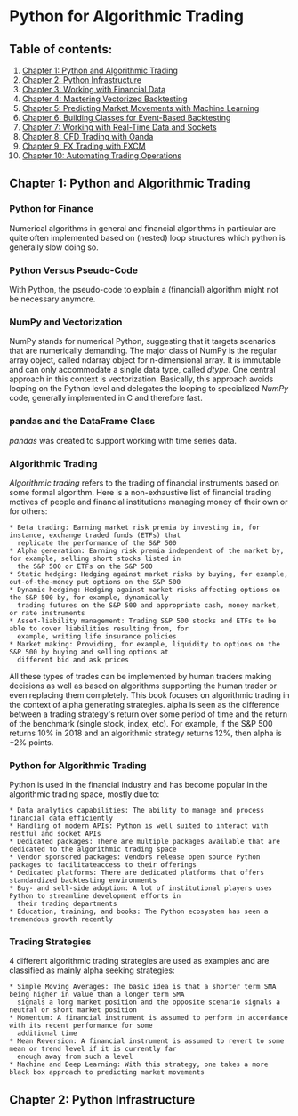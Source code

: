 # Python for Algorithmic Trading

## Table of contents:

1. [Chapter 1: Python and Algorithmic Trading](#Chapter1)
2. [Chapter 2: Python Infrastructure](#Chapter2)
3. [Chapter 3: Working with Financial Data](#Chapter3)
4. [Chapter 4: Mastering Vectorized Backtesting](#Chapter4)
5. [Chapter 5: Predicting Market Movements with Machine Learning](#Chapter5)
6. [Chapter 6: Building Classes for Event-Based Backtesting](#Chapter6)
7. [Chapter 7: Working with Real-Time Data and Sockets](#Chapter7)
8. [Chapter 8: CFD Trading with Oanda](#Chapter8)
9. [Chapter 9: FX Trading with FXCM](#Chapter9)
10. [Chapter 10: Automating Trading Operations](#Chapter10)

## Chapter 1: Python and Algorithmic Trading<a name="Chapter1"></a>

### Python for Finance

Numerical algorithms in general and financial algorithms in particular are quite often implemented based on (nested)
loop structures which python is generally slow doing so.

### Python Versus Pseudo-Code

With Python, the pseudo-code to explain a (financial) algorithm might not be necessary anymore.

### NumPy and Vectorization

NumPy stands for numerical Python, suggesting that it targets scenarios that are numerically demanding. The major class
of NumPy is the regular array object, called ndarray object for n-dimensional array. It is immutable and can only
accommodate a single data type, called _dtype_. One central approach in this context is vectorization. Basically,
this approach avoids looping on the Python level and delegates the looping to specialized _NumPy_ code, generally
implemented in C and therefore fast.

### pandas and the DataFrame Class

_pandas_ was created to support working with time series data.

### Algorithmic Trading

_Algorithmic trading_  refers to the trading of financial instruments based on some formal algorithm. Here is a
non-exhaustive list of financial trading motives of people and financial institutions managing money of their own or for
others:

    * Beta trading: Earning market risk premia by investing in, for instance, exchange traded funds (ETFs) that 
      replicate the performance of the S&P 500
    * Alpha generation: Earning risk premia independent of the market by, for example, selling short stocks listed in 
      the S&P 500 or ETFs on the S&P 500
    * Static hedging: Hedging against market risks by buying, for example, out-of-the-money put options on the S&P 500
    * Dynamic hedging: Hedging against market risks affecting options on the S&P 500 by, for example, dynamically 
      trading futures on the S&P 500 and appropriate cash, money market, or rate instruments
    * Asset-liability management: Trading S&P 500 stocks and ETFs to be able to cover liabilities resulting from, for 
      example, writing life insurance policies
    * Market making: Providing, for example, liquidity to options on the S&P 500 by buying and selling options at 
      different bid and ask prices

All these types of trades can be implemented by human traders making decisions as well as based on algorithms supporting
the human trader or even replacing them completely.
This book focuses on algorithmic trading in the context of alpha generating strategies. alpha is seen as the difference
between a trading strategy's return over some period of time and the return of the benchmark (single stock, index, etc).
For example, if the S&P 500 returns 10% in 2018 and an algorithmic strategy returns 12%, then alpha is +2% points.

### Python for Algorithmic Trading

Python is used in the financial industry and has become popular in the algorithmic trading space, mostly due to:

    * Data analytics capabilities: The ability to manage and process financial data efficiently
    * Handling of modern APIs: Python is well suited to interact with restful and socket APIs
    * Dedicated packages: There are multiple packages available that are dedicated to the algorithmic trading space
    * Vendor sponsored packages: Vendors release open source Python packages to facilitateaccess to their offerings
    * Dedicated platforms: There are dedicated platforms that offers standardized backtesting environments
    * Buy- and sell-side adoption: A lot of institutional players uses Python to streamline development efforts in 
      their trading departments
    * Education, training, and books: The Python ecosystem has seen a tremendous growth recently

### Trading Strategies

4 different algorithmic trading strategies are used as examples and are classified as mainly alpha seeking strategies:

    * Simple Moving Averages: The basic idea is that a shorter term SMA being higher in value than a longer term SMA 
      signals a long market position and the opposite scenario signals a neutral or short market position
    * Momentum: A financial instrument is assumed to perform in accordance with its recent performance for some 
      additional time
    * Mean Reversion: A financial instrument is assumed to revert to some mean or trend level if it is currently far 
      enough away from such a level
    * Machine and Deep Learning: With this strategy, one takes a more black box approach to predicting market movements

## Chapter 2: Python Infrastructure<a name="Chapter2"></a>


